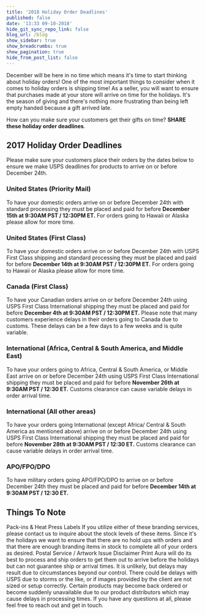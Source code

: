 ```yaml
---
title: '2018 Holiday Order Deadlines'
published: false
date: '13:33 09-10-2018'
hide_git_sync_repo_link: false
blog_url: /blog
show_sidebar: true
show_breadcrumbs: true
show_pagination: true
hide_from_post_list: false
---
```


December will be here in no time which means it's time to start thinking about holiday orders! One of the most important things to consider when it comes to holiday orders is shipping time! As a seller, you will want to ensure that purchases made at your store will arrive on time for the holidays. It's the season of giving and there's nothing more frustrating than being left empty handed because a gift arrived late.

How can you make sure your customers get their gifts on time? **SHARE these holiday order deadlines**.

## 2017 Holiday Order Deadlines

Please make sure your customers place their orders by the dates below to ensure we make USPS deadlines for products to arrive on or before December 24th.

### United States (Priority Mail)

To have your domestic orders arrive on or before December 24th with standard processing they must be placed and paid for before **December 15th at 9:30AM PST / 12:30PM ET.** 
For orders going to Hawaii or Alaska please allow for more time.

### United States (First Class)

To have your domestic orders arrive on or before December 24th with USPS First Class shipping and standard processing they must be placed and paid for before **December 14th at 9:30AM PST / 12:30PM ET.**
For orders going to Hawaii or Alaska please allow for more time.

### Canada (First Class)

To have your Canadian orders arrive on or before December 24th using USPS First Class International shipping they must be placed and paid for before **December 4th at 9:30AM PST / 12:30PM ET.**
Please note that many customers experience delays in their orders going to Canada due to customs. These delays can be a few days to a few weeks and is quite variable.
 
### International (Africa, Central & South America, and Middle East)

To have your orders going to Africa, Central & South America, or Middle East arrive on or before December 24th using USPS First Class International shipping they must be placed and paid for before **November 26th at 9:30AM PST / 12:30 ET.**
Customs clearance can cause variable delays in order arrival time.

 
### International (All other areas)

To have your orders going International (except Africa/ Central & South America as mentioned above) arrive on or before December 24th using USPS First Class International shipping they must be placed and paid for before **November 28th at 9:30AM PST / 12:30 ET.**
Customs clearance can cause variable delays in order arrival time.
 
### APO/FPO/DPO

To have military orders going APO/FPO/DPO to arrive on or before December 24th they must be placed and paid for before **December 14th at 9:30AM PST / 12:30 ET.** 

 
## Things To Note
Pack-ins & Heat Press Labels If you utilize either of these branding services, please contact us to inquire about the stock levels of these items. Since it's the holidays we want to ensure that there are no hold ups with orders and that there are enough branding items in stock to complete all of your orders as desired. Postal Service / Artwork Issue Disclaimer Print Aura will do its best to process and ship orders to get them out to arrive before the holidays but can not guarantee ship or arrival times. It is unlikely, but delays may result due to circumstances beyond our control. There could be delays with USPS due to storms or the like, or if images provided by the client are not sized or setup correctly. Certain products may become back ordered or become suddenly unavailable due to our product distributors which may cause delays in processing times. If you have any questions at all, please feel free to reach out and get in touch. 

